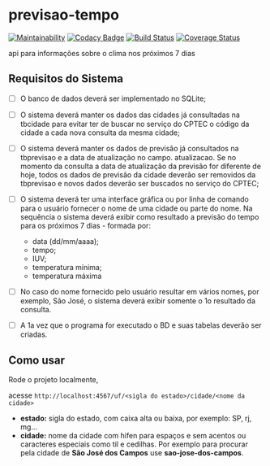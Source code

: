 # previsao-tempo

[![Maintainability](https://api.codeclimate.com/v1/badges/0bd518bda8b73d6c66ae/maintainability)](https://codeclimate.com/github/alexNeto/previsao-tempo/maintainability)
[![Codacy Badge](https://api.codacy.com/project/badge/Grade/1dfc419284d8412dbafaee4db34844a4)](https://www.codacy.com/app/alexNeto/previsao-tempo?utm_source=github.com&amp;utm_medium=referral&amp;utm_content=alexNeto/previsao-tempo&amp;utm_campaign=Badge_Grade)
[![Build Status](https://travis-ci.org/alexNeto/previsao-tempo.svg?branch=master)](https://travis-ci.org/alexNeto/previsao-tempo)
[![Coverage Status](https://coveralls.io/repos/github/alexNeto/previsao-tempo/badge.svg?branch=master)](https://coveralls.io/github/alexNeto/previsao-tempo?branch=master)


api para informações sobre o clima nos próximos 7 dias


## Requisitos do Sistema


- [ ] O banco de dados deverá ser implementado no SQLite;
- [ ] O sistema deverá manter os dados das cidades já consultadas na tbcidade para evitar ter de buscar no serviço do
CPTEC o código da cidade a cada nova consulta da mesma cidade;
- [ ] O sistema deverá manter os dados de previsão já consultados na tbprevisao e a data de atualização no campo. 
atualizacao. Se no momento da consulta a data de atualização da previsão for diferente de hoje, todos os
dados de previsão da cidade deverão ser removidos da tbprevisao e novos dados deverão ser buscados no serviço
do CPTEC;
- [ ] O sistema deverá ter uma interface gráfica ou por linha de comando para o usuário fornecer o nome de uma cidade
ou parte do nome. Na sequência o sistema deverá exibir como resultado a previsão do tempo para os próximos 7
dias - formada por:
	* data (dd/mm/aaaa);
	* tempo;
	* IUV;
	* temperatura mínima;
	* temperatura máxima
- [ ] No caso do nome fornecido pelo usuário resultar em vários nomes, por exemplo, São José, o sistema deverá exibir somente o 1o resultado da
consulta.
- [ ] A 1a vez que o programa for executado o BD e suas tabelas deverão ser criadas.


## Como usar

Rode o projeto localmente, 

acesse `http://localhost:4567/uf/<sigla do estado>/cidade/<nome da cidade>`
* **estado:** sigla do estado, com caixa alta ou baixa, por exemplo: SP, rj, mg...
* **cidade:** nome da cidade com hifen para espaços e sem acentos ou caracteres especiais como til e cedilhas. Por exemplo para procurar pela cidade de **São José dos Campos** use **sao-jose-dos-campos**.
